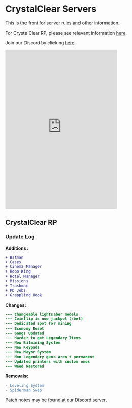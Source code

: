 # CrystalClear Servers

This is the front for server rules and other information.

For CrystalClear RP, please see relevant information [here](/articles/roleplay.md).

Join our Discord by clicking [here](https://discord.gg/H3ztBSer).

<iframe src="https://discord.com/widget?id=810654201709461514&theme=dark" width="350" height="500" allowtransparency="true" frameborder="0" sandbox="allow-popups allow-popups-to-escape-sandbox allow-same-origin allow-scripts"></iframe>

## CrystalClear RP

### Update Log

**Additions:**

```diff
+ Batman
+ Cases
+ Cinema Manager
+ Hobo King
+ Hotel Manager
+ Missions
+ Trashman
+ PD Jobs
+ Grappling Hook
```

**Changes:**

```diff
--- Changeable lightsaber models
--- Coinflip is now jackpot (/bet) 
--- Dedicated spot for mining
--- Economy Reset
--- Gangs Updated
--- Harder to get Legendary Items
--- New Bitmining System
--- New Keypads
--- New Mayor System
--- Non Legendary guns aren't permanent
--- Updated printers with custom ones
--- Weed Restored
```

**Removals:**

```diff
- Leveling System
- Spiderman Swep
```

Patch notes may be found at our [Discord server](https://discord.gg/H3ztBSer).
